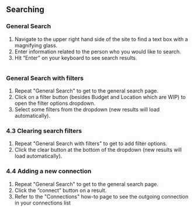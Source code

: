 ## Searching

### General Search
1. Navigate to the upper right hand side of the site to find a text box with a magnifying glass.
![]()
2. Enter information related to the person who you would like to search.
3. Hit “Enter” on your keyboard to see search results.

![]()
### General Search with filters
1. Repeat "General Search" to get to the general search page.
2. Click on a filter button (besides Budget and Location which are WIP) to open the filter options dropdown.
![]()
3. Select some filters from the dropdown (new results will load automatically).
![]()

### 4.3 Clearing search filters
1. Repeat "General Search with filters" to get to add filter options.
2. Click the clear button at the bottom of the dropdown (new results will load automatically).
![]()

### 4.4 Adding a new connection
1. Repeat "General Search" to get to the general search page.
2. Click the “connect” button on a result.
![]()
3. Refer to the "Connections" how-to page to see the outgoing connection in your connections list
